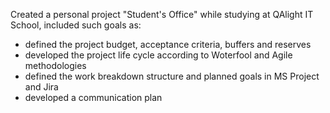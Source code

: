 Created a personal project "Student's Office" while studying at QAlight IT School, included such goals as:
- defined the project budget, acceptance criteria, buffers and reserves
- developed the project life cycle according to Woterfool and Agile methodologies
- defined the work breakdown structure and planned goals in MS Project and Jira
- developed a communication plan 
